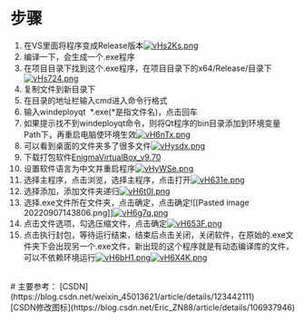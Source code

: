 # 步骤
1. 在VS里面将程序变成Release版本[![vHs2Ks.png](https://s1.ax1x.com/2022/09/07/vHs2Ks.png)](https://imgse.com/i/vHs2Ks)
2. 编译一下，会生成一个.exe程序
3. 在项目目录下找到这个.exe程序，在项目目录下的x64/Release/目录下[![vHs724.png](https://s1.ax1x.com/2022/09/07/vHs724.png)](https://imgse.com/i/vHs724)
4. 复制文件到新目录下
5. 在目录的地址栏输入cmd进入命令行格式
6. 输入windeployqt  \*.exe(\*是指文件名)，点击回车
7. 如果提示找不到windeployqt命令，则将Qt程序的bin目录添加到环境变量Path下，再重启电脑使环境生效[![vH6nTx.png](https://s1.ax1x.com/2022/09/07/vH6nTx.png)](https://imgse.com/i/vH6nTx)
8. 可以看到桌面的文件夹多了很多文件[![vHysdx.png](https://s1.ax1x.com/2022/09/07/vHysdx.png)](https://imgse.com/i/vHysdx)
9. 下载打包软件[EnigmaVirtualBox_v9.70](https://enigmaprotector.com/assets/files/enigmavb.exe)
10. 设置软件语言为中文并重启程序[![vHyWSe.png](https://s1.ax1x.com/2022/09/07/vHyWSe.png)](https://imgse.com/i/vHyWSe)
11. 选择主程序，点击浏览，选择主程序，点击打开[![vH631e.png](https://s1.ax1x.com/2022/09/07/vH631e.png)](https://imgse.com/i/vH631e)
12. 选择添加，添加文件夹递归[![vH6t0I.png](https://s1.ax1x.com/2022/09/07/vH6t0I.png)](https://imgse.com/i/vH6t0I)
13. 选择.exe文件所在文件夹，点击确定，点击确定![[Pasted image 20220907143806.png]][![vH6g7q.png](https://s1.ax1x.com/2022/09/07/vH6g7q.png)](https://imgse.com/i/vH6g7q)
14. 点击文件选项，勾选压缩文件，点击确定[![vH653F.png](https://s1.ax1x.com/2022/09/07/vH653F.png)](https://imgse.com/i/vH653F)
15. 点击执行封包，等待运行结束，结束后点击关闭，关闭软件，在原始的.exe文件夹下会出现另一个.exe文件，新出现的这个程序就是有动态编译库的文件，可以不依赖环境运行[![vH6bH1.png](https://s1.ax1x.com/2022/09/07/vH6bH1.png)](https://imgse.com/i/vH6bH1)[![vH6X4K.png](https://s1.ax1x.com/2022/09/07/vH6X4K.png)](https://imgse.com/i/vH6X4K)
<br>
# 主要参考：
[CSDN](https://blog.csdn.net/weixin_45013621/article/details/123442111)
<br>
[CSDN修改图标](https://blog.csdn.net/Eric_ZN88/article/details/106937946)
